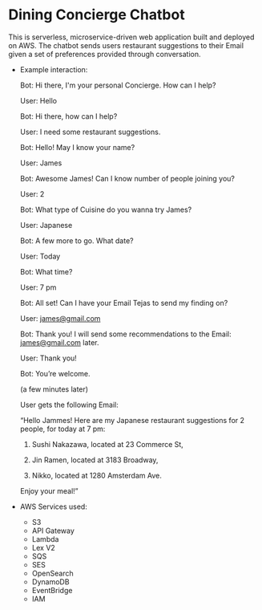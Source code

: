 # Dining Concierge Chatbot

This is serverless, microservice-driven web application built and deployed on AWS. The chatbot sends users restaurant suggestions to their Email given a set of preferences provided through conversation. 


- Example interaction:

	Bot: Hi there, I'm your personal Concierge. How can I help?
	
	User: Hello
	
	Bot: Hi there, how can I help?
	
	User: I need some restaurant suggestions.
	
	Bot: Hello! May I know your name?
	
	User: James
	
	Bot: Awesome James! Can I know number of people joining you?
	
	User: 2
	
	Bot: What type of Cuisine do you wanna try James?
	
	User: Japanese
	
	Bot: A few more to go. What date?
	
	User: Today
	
	Bot: What time?
	
	User: 7 pm
	
	Bot: All set! Can I have your Email Tejas to send my finding on?
	
	User: james@gmail.com
	
	Bot: Thank you! I will send some recommendations to the Email: james@gmail.com later.
	
	User: Thank you!
	
	Bot: You’re welcome.
	
	(a few minutes later)
	
	User gets the following Email:
	
	“Hello Jammes! Here are my Japanese restaurant suggestions for 2 people, for today at 7 pm: 
	
	1. Sushi Nakazawa, located at 23 Commerce St, 
	
	2. Jin Ramen, located at 3183 Broadway,
	
	3. Nikko, located at 1280 Amsterdam Ave. 
	
	Enjoy your meal!”

- AWS Services used:

	- S3
	- API Gateway
	- Lambda
	- Lex V2
	- SQS
	- SES
	- OpenSearch
	- DynamoDB
	- EventBridge
	- IAM


